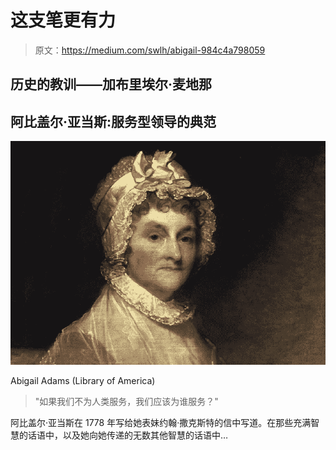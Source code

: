 # 这支笔更有力

> 原文：<https://medium.com/swlh/abigail-984c4a798059>

## 历史的教训——加布里埃尔·麦地那

## 阿比盖尔·亚当斯:服务型领导的典范

![](img/82921a73200eeb722e5ef76769aec0c9.png)

Abigail Adams (Library of America)

> "如果我们不为人类服务，我们应该为谁服务？"

阿比盖尔·亚当斯在 1778 年写给她表妹约翰·撒克斯特的信中写道。在那些充满智慧的话语中，以及她向她传递的无数其他智慧的话语中…